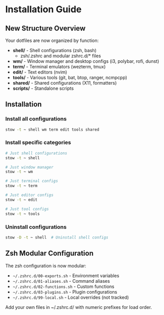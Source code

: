 # Installation Guide

## New Structure Overview

Your dotfiles are now organized by function:

- **shell/** - Shell configurations (zsh, bash)
  - zsh/.zshrc and modular zshrc.d/* files
- **wm/** - Window manager and desktop configs (i3, polybar, rofi, dunst)
- **term/** - Terminal emulators (wezterm, tmux)
- **edit/** - Text editors (nvim)
- **tools/** - Various tools (git, bat, btop, ranger, ncmpcpp)
- **shared/** - Shared configurations (X11, formatters)
- **scripts/** - Standalone scripts

## Installation

### Install all configurations
```bash
stow -t ~ shell wm term edit tools shared
```

### Install specific categories
```bash
# Just shell configurations
stow -t ~ shell

# Just window manager
stow -t ~ wm

# Just terminal configs
stow -t ~ term

# Just editor configs
stow -t ~ edit

# Just tool configs
stow -t ~ tools
```

### Uninstall configurations
```bash
stow -D -t ~ shell  # Uninstall shell configs
```

## Zsh Modular Configuration

The zsh configuration is now modular:
- `~/.zshrc.d/00-exports.sh` - Environment variables
- `~/.zshrc.d/01-aliases.sh` - Command aliases
- `~/.zshrc.d/02-functions.sh` - Custom functions
- `~/.zshrc.d/03-plugins.sh` - Plugin configurations
- `~/.zshrc.d/99-local.sh` - Local overrides (not tracked)

Add your own files in ~/.zshrc.d/ with numeric prefixes for load order.